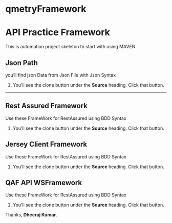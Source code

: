 qmetryFramework
======================

API Practice Framework
=======================

This is automation project skeleton to start with using MAVEN.

## Json Path

you’ll find json Data from Json File with Json Syntax


1. You’ll see the clone button under the **Source** heading. Click that button.

---

## Rest Assured Framework

Use these FrameWork for RestAssured using BDD  Syntax

1. You’ll see the clone button under the **Source** heading. Click that button.

## Jersey Client Framework

Use these FrameWork for RestAssured using BDD  Syntax

1. You’ll see the clone button under the **Source** heading. Click that button.


## QAF API WSFramework

Use these FrameWork for RestAssured using BDD  Syntax

1. You’ll see the clone button under the **Source** heading. Click that button.

Thanks,
**Dheeraj Kumar.**